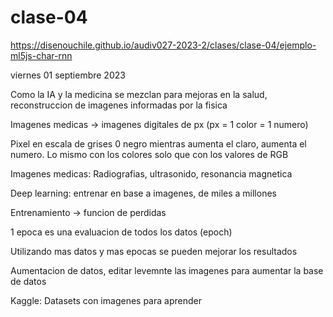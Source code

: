 # clase-04

https://disenouchile.github.io/audiv027-2023-2/clases/clase-04/ejemplo-ml5js-char-rnn

viernes 01 septiembre 2023

Como la IA y la medicina se mezclan para mejoras en la salud, reconstruccion de imagenes informadas por la fisica 

Imagenes medicas -> imagenes digitales de px (px = 1 color = 1 numero) 

Pixel en escala de grises 0 negro mientras aumenta el claro, aumenta el numero. Lo mismo con los colores solo que con los valores de RGB

Imagenes medicas: Radiografias, ultrasonido, resonancia magnetica

Deep learning: entrenar en base a imagenes, de miles a millones

Entrenamiento -> funcion de perdidas

1 epoca es una evaluacion de todos los datos (epoch)

Utilizando mas datos y mas epocas se pueden mejorar los resultados

Aumentacion de datos, editar levemnte las imagenes para aumentar la base de datos

Kaggle: Datasets con imagenes para aprender
